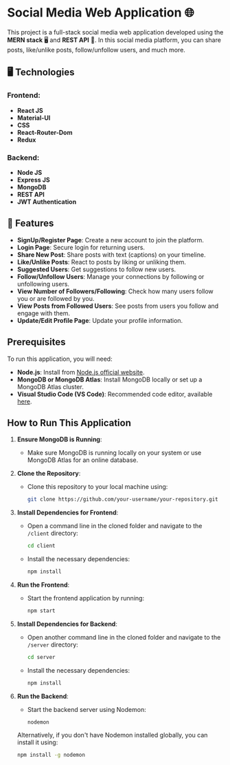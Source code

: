 # Social Media Web Application 🌐

This project is a full-stack social media web application developed using the **MERN stack** 🖥️ and **REST API** 🚀. In this social media platform, you can share posts, like/unlike posts, follow/unfollow users, and much more.

## 🖥️ Technologies

### Frontend:
- **React JS**
- **Material-UI**
- **CSS**
- **React-Router-Dom**
- **Redux**

### Backend:
- **Node JS**
- **Express JS**
- **MongoDB**
- **REST API**
- **JWT Authentication**

## 🚀 Features

- **SignUp/Register Page**: Create a new account to join the platform.
- **Login Page**: Secure login for returning users.
- **Share New Post**: Share posts with text (captions) on your timeline.
- **Like/Unlike Posts**: React to posts by liking or unliking them.
- **Suggested Users**: Get suggestions to follow new users.
- **Follow/Unfollow Users**: Manage your connections by following or unfollowing users.
- **View Number of Followers/Following**: Check how many users follow you or are followed by you.
- **View Posts from Followed Users**: See posts from users you follow and engage with them.
- **Update/Edit Profile Page**: Update your profile information.




## Prerequisites

To run this application, you will need:

- **Node.js**: Install from [Node.js official website](https://nodejs.org/).
- **MongoDB or MongoDB Atlas**: Install MongoDB locally or set up a MongoDB Atlas cluster.
- **Visual Studio Code (VS Code)**: Recommended code editor, available [here](https://code.visualstudio.com/).

## How to Run This Application

1. **Ensure MongoDB is Running**:
   - Make sure MongoDB is running locally on your system or use MongoDB Atlas for an online database.

2. **Clone the Repository**:
   - Clone this repository to your local machine using:
     ```bash
     git clone https://github.com/your-username/your-repository.git
     ```

3. **Install Dependencies for Frontend**:
   - Open a command line in the cloned folder and navigate to the `/client` directory:
     ```bash
     cd client
     ```
   - Install the necessary dependencies:
     ```bash
     npm install
     ```

4. **Run the Frontend**:
   - Start the frontend application by running:
     ```bash
     npm start
     ```

5. **Install Dependencies for Backend**:
   - Open another command line in the cloned folder and navigate to the `/server` directory:
     ```bash
     cd server
     ```
   - Install the necessary dependencies:
     ```bash
     npm install
     ```

6. **Run the Backend**:
   - Start the backend server using Nodemon:
     ```bash
     nodemon
     ```

   Alternatively, if you don't have Nodemon installed globally, you can install it using:
   ```bash
   npm install -g nodemon

